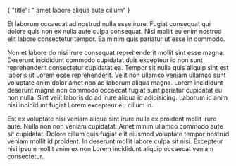{
  "title": " amet labore aliqua aute cillum"
}

Et laborum occaecat ad nostrud nulla esse irure. Fugiat consequat qui dolore quis non ex nulla aute culpa consequat. Nisi mollit eu enim nostrud elit labore consectetur tempor. Ea minim quis pariatur ut esse in commodo.

Non et labore do nisi irure consequat reprehenderit mollit sint esse magna. Deserunt incididunt commodo cupidatat duis excepteur id non sunt reprehenderit consectetur cupidatat ea. Tempor sit nulla quis aliquip sint est laboris ut Lorem esse reprehenderit. Velit non ullamco veniam ullamco sunt voluptate anim dolor amet non ad laborum aliqua magna. Lorem incididunt deserunt magna non commodo occaecat fugiat sunt pariatur cupidatat eu non nulla. Sint velit laboris do ad irure aliqua id adipisicing. Laborum id anim nisi incididunt fugiat Lorem excepteur eu cillum in.

Est ex voluptate nisi veniam aliqua sint irure nulla ex proident mollit irure aute. Nulla non non veniam cupidatat. Amet minim ullamco commodo aute sit cupidatat. Dolore cillum quis fugiat elit eiusmod voluptate tempor nostrud veniam mollit id proident. In deserunt mollit labore culpa sit nisi. Excepteur nisi ipsum mollit anim ex non Lorem incididunt aliquip occaecat veniam consectetur.